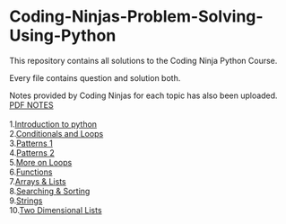<h1>Coding-Ninjas-Problem-Solving-Using-Python</h1>

This repository contains all solutions to the Coding Ninja Python Course.

Every file contains question and solution both.

Notes provided by Coding Ninjas for each topic has also been uploaded.
[PDF NOTES](https://github.com/abhinav69217/Problem-solving-using-Python-Programming/tree/main/Notes)<br>
<br>
1.[Introduction to python](https://github.com/abhinav69217/Problem-solving-using-Python-Programming/tree/main/Introduction%20to%20Python)<br>
2.[Conditionals and Loops](https://github.com/abhinav69217/Problem-solving-using-Python-Programming/tree/main/Conditionals%20And%20Loops)<br>
3.[Patterns 1](https://github.com/abhinav69217/Problem-solving-using-Python-Programming/tree/main/Patterns1)<br>
4.[Patterns 2](https://github.com/abhinav69217/Problem-solving-using-Python-Programming/tree/main/Patterns2)<br>
5.[More on Loops](https://github.com/abhinav69217/Problem-solving-using-Python-Programming-CodingNinjas/tree/main/More%20on%20Loops)<br>
6.[Functions](https://github.com/abhinav69217/Problem-solving-using-Python-Programming-CodingNinjas/tree/main/Functions)<br>
7.[Arrays & Lists](https://github.com/abhinav69217/Problem-solving-using-Python-Programming-CodingNinjas/tree/main/Arrays%20and%20Lists)<br>
8.[Searching & Sorting](https://github.com/abhinav69217/Problem-solving-using-Python-Programming-CodingNinjas/tree/main/Searching%20%26%20Sorting)<br>
9.[Strings](https://github.com/abhinav69217/Problem-solving-using-Python-Programming-CodingNinjas/tree/main/Strings)<br>
10.[Two Dimensional Lists](https://github.com/abhinav69217/Problem-solving-using-Python-Programming-CodingNinjas/tree/main/Two%20Dimensional%20Lists)<br>
